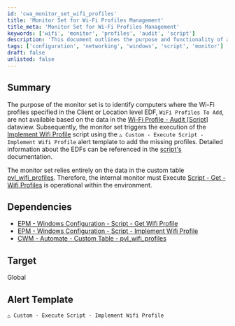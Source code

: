 ```yaml
---
id: 'cwa_monitor_set_wifi_profiles'
title: 'Monitor Set for Wi-Fi Profiles Management'
title_meta: 'Monitor Set for Wi-Fi Profiles Management'
keywords: ['wifi', 'monitor', 'profiles', 'audit', 'script']
description: 'This document outlines the purpose and functionality of a monitor set designed to identify computers lacking specified Wi-Fi profiles. It details how the monitor set utilizes data from a custom table and triggers a script to implement missing profiles, ensuring proper configuration and management of Wi-Fi settings across client environments.'
tags: ['configuration', 'networking', 'windows', 'script', 'monitor']
draft: false
unlisted: false
---
```

## Summary

The purpose of the monitor set is to identify computers where the Wi-Fi profiles specified in the Client or Location level EDF, `WiFi Profiles To Add`, are not available based on the data in the [Wi-Fi Profile - Audit [Script]](https://proval.itglue.com/DOC-5078775-12979850) dataview. Subsequently, the monitor set triggers the execution of the [Implement Wifi Profile](https://proval.itglue.com/DOC-5078775-16111356) script using the `△ Custom - Execute Script - Implement Wifi Profile` alert template to add the missing profiles. Detailed information about the EDFs can be referenced in the [script's](https://proval.itglue.com/DOC-5078775-16111356) documentation.

The monitor set relies entirely on the data in the custom table [pvl_wifi_profiles](https://proval.itglue.com/5078775/docs/12979849). Therefore, the internal monitor must Execute [Script - Get - Wifi Profiles](https://proval.itglue.com/DOC-5078775-12979845) is operational within the environment.

## Dependencies

- [EPM - Windows Configuration - Script - Get Wifi Profile](https://proval.itglue.com/DOC-5078775-16111355)
- [EPM - Windows Configuration - Script - Implement Wifi Profile](https://proval.itglue.com/DOC-5078775-16111356)
- [CWM - Automate - Custom Table - pvl_wifi_profiles](https://proval.itglue.com/DOC-5078775-12979849)

## Target

Global

## Alert Template

`△ Custom - Execute Script - Implement Wifi Profile`



